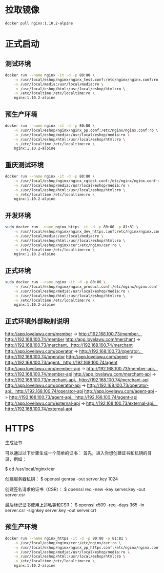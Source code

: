 拉取镜像
======
    docker pull nginx:1.10.2-alpine


正式启动
======

测试环境
----
```bash
docker run --name nginx -it -d -p 80:80 \
    -v /usr/local/eshop/nginx/nginx_test.conf:/etc/nginx/nginx.conf:ro \
    -v /usr/local/media:/usr/local/media:ro \
    -v /usr/local/eshop/html:/usr/local/eshop/html:ro \
    -v /etc/localtime:/etc/localtime:ro \
    nginx:1.10.2-alpine        
```

预生产环境
----

```bash
docker run --name nginx -it -d -p 80:80 \
    -v /usr/local/eshop/nginx/nginx_pp.conf:/etc/nginx/nginx.conf:ro \
    -v /usr/local/eshop/media:/usr/local/eshop/media:ro \
    -v /usr/local/eshop/html:/usr/local/eshop/html:ro \
    -v /etc/localtime:/etc/localtime:ro \
    nginx:1.10.2-alpine
```
重庆测试环境
----

```bash
docker run --name nginx -it -d -p 80:80 \
    -v /usr/local/eshop/nginx/nginx_cqtest.conf:/etc/nginx/nginx.conf:ro \
    -v /usr/local/eshop/media:/usr/local/eshop/media:ro \
    -v /usr/local/eshop/html:/usr/local/eshop/html:ro \
    -v /etc/localtime:/etc/localtime:ro \
    nginx:1.10.2-alpine
```

开发环境
----
```bash
sudo docker run --name nginx_https -it -d -p 80:80 -p 81:81 \
    -v /usr/local/eshop/nginx/nginx_dev_https.conf:/etc/nginx/nginx.conf:ro \
    -v /usr/local/media:/usr/local/media:ro \
    -v /usr/local/eshop/html:/usr/local/eshop/html:ro \
    -v /usr/local/eshop/nginx/cer:/etc/nginx/cer:ro \
    -v /etc/localtime:/etc/localtime:ro \
    nginx:1.10.2-alpine
```

正式环境
----
```bash
sudo docker run --name nginx -it -d -p 80:80 \
    -v /usr/local/eshop/nginx/nginx_product.conf:/etc/nginx/nginx.conf:ro \
    -v /usr/local/eshop/media:/usr/local/eshop/media:ro \
    -v /usr/local/eshop/html:/usr/local/eshop/html:ro \
    -v /etc/localtime:/etc/localtime:ro \
    nginx:1.10.2-alpine        
```

正式环境外部映射说明
----
http://app.lovelawu.com/member -> http://192.168.100.73/member、http://192.168.100.74/member
http://app.lovelawu.com/merchant -> http://192.168.100.73/merchant、http://192.168.100.74/merchant
http://app.lovelawu.com/operator -> http://192.168.100.73/operator、http://192.168.100.74/operator
http://app.lovelawu.com/agent -> http://192.168.100.73/agent、http://192.168.100.74/agent
http://app.lovelawu.com/member-api -> http://192.168.100.73/member-api、http://192.168.100.74/member-api
http://app.lovelawu.com/merchant-api -> http://192.168.100.73/merchant-api、http://192.168.100.74/merchant-api
http://app.lovelawu.com/operator-api -> http://192.168.100.73/operator-api、http://192.168.100.74/operator-api
http://app.lovelawu.com/agent-api -> http://192.168.100.73/agent-api、http://192.168.100.74/agent-api
http://app.lovelawu.com/external-api -> http://192.168.100.73/external-api、http://192.168.100.74/external-api

HTTPS
======
生成证书

可以通过以下步骤生成一个简单的证书：
首先，进入你想创建证书和私钥的目录，例如：

$ cd /usr/local/nginx/cer

创建服务器私钥：
$ openssl genrsa  -out server.key 1024

创建签名请求的证书（CSR）：
$ openssl req -new -key server.key -out server.csr

最后标记证书使用上述私钥和CSR：
$ openssl x509 -req -days 365 -in server.csr -signkey server.key -out server.crt

预生产环境
----

```bash
docker run --name nginx_https -it -d -p 80:80 -p 81:81 \
    -v /usr/local/eshop/nginx/cer:/etc/nginx/cer:ro \
    -v /usr/local/eshop/nginx/nginx_pp_https.conf:/etc/nginx/nginx.conf:ro \
    -v /usr/local/eshop/media:/usr/local/eshop/media:ro \
    -v /usr/local/eshop/html:/usr/local/eshop/html:ro \
    -v /etc/localtime:/etc/localtime:ro \
    nginx:1.10.2-alpine
```
